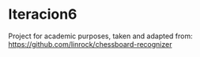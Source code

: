 # Iteracion6

Project for academic purposes, taken and adapted from:
https://github.com/linrock/chessboard-recognizer

